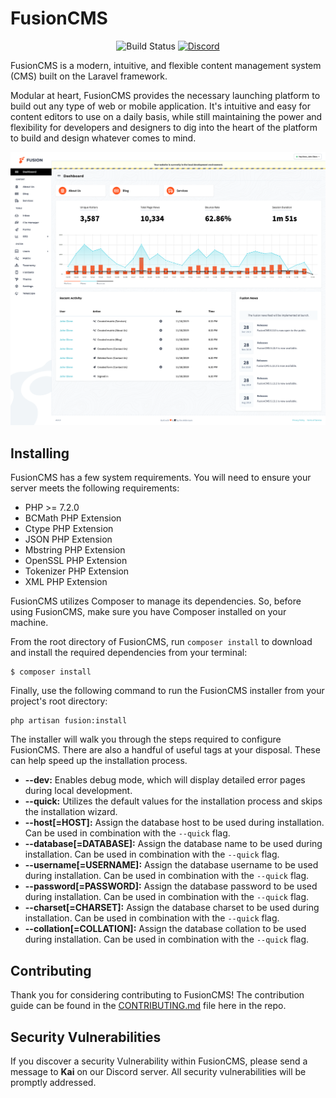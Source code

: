 <h1>FusionCMS</h1>

<p align="center">
<img src="https://app.chipperci.com/projects/d07a29d8-bc76-4be7-8ff4-c77e0ab85dc4/status/master" alt="Build Status">
<a href="https://discord.gg/bZKyvrc"><img alt="Discord" src="https://img.shields.io/discord/588839859884392487.svg?style=flat-square"></a>
</p>

FusionCMS is a modern, intuitive, and flexible content management system (CMS) built on the Laravel framework.

Modular at heart, FusionCMS provides the necessary launching platform to build out any type of web or mobile application. It's intuitive and easy for content editors to use on a daily basis, while still maintaining the power and flexibility for developers and designers to dig into the heart of the platform to build and design whatever comes to mind.

![preview screenshot](fusioncms.png)

## Installing
FusionCMS has a few system requirements. You will need to ensure your server meets the following requirements:

- PHP >= 7.2.0
- BCMath PHP Extension
- Ctype PHP Extension
- JSON PHP Extension
- Mbstring PHP Extension
- OpenSSL PHP Extension
- Tokenizer PHP Extension
- XML PHP Extension

FusionCMS utilizes Composer to manage its dependencies. So, before using FusionCMS, make sure you have Composer installed on your machine.

From the root directory of FusionCMS, run `composer install` to download and install the required dependencies from your terminal:

```
$ composer install
```

Finally, use the following command to run the FusionCMS installer from your project's root directory:

```
php artisan fusion:install
```

The installer will walk you through the steps required to configure FusionCMS. There are also a handful of useful tags at your disposal. These can help speed up the installation process.

- **--dev:** Enables debug mode, which will display detailed error pages during local development.
- **--quick:** Utilizes the default values for the installation process and skips the installation wizard.
- **--host[=HOST]:** Assign the database host to be used during installation. Can be used in combination with the `--quick` flag.
- **--database[=DATABASE]:** Assign the database name to be used during installation. Can be used in combination with the `--quick` flag.
- **--username[=USERNAME]:** Assign the database username to be used during installation. Can be used in combination with the `--quick` flag.
- **--password[=PASSWORD]:** Assign the database password to be used during installation. Can be used in combination with the `--quick` flag.
- **--charset[=CHARSET]:** Assign the database charset to be used during installation. Can be used in combination with the `--quick` flag.
- **--collation[=COLLATION]:** Assign the database collation to be used during installation. Can be used in combination with the `--quick` flag.

## Contributing
Thank you for considering contributing to FusionCMS! The contribution guide can be found in the [CONTRIBUTING.md](CONTRIBUTING.md) file here in the repo.

## Security Vulnerabilities
If you discover a security Vulnerability within FusionCMS, please send a message to **Kai** on our Discord server. All security vulnerabilities will be promptly addressed.
